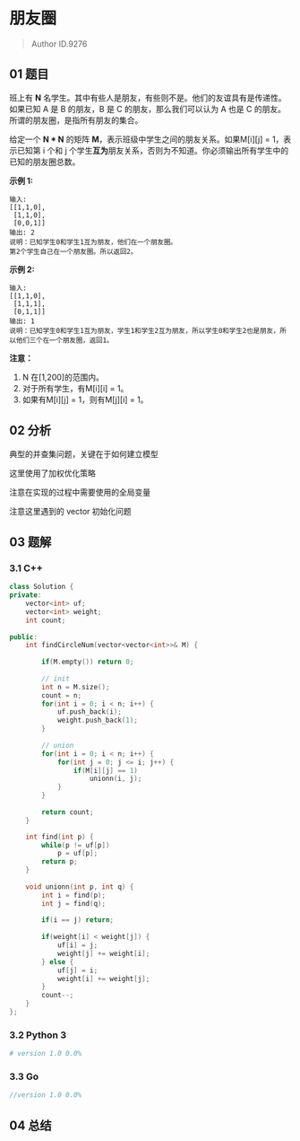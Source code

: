 # 朋友圈
> Author ID.9276

## 01 题目

班上有 **N** 名学生。其中有些人是朋友，有些则不是。他们的友谊具有是传递性。如果已知 A 是 B 的朋友，B 是 C 的朋友，那么我们可以认为 A 也是 C 的朋友。所谓的朋友圈，是指所有朋友的集合。

给定一个 **N \* N** 的矩阵 **M**，表示班级中学生之间的朋友关系。如果M[i][j] = 1，表示已知第 i 个和 j 个学生**互为**朋友关系，否则为不知道。你必须输出所有学生中的已知的朋友圈总数。

**示例 1:**

```
输入: 
[[1,1,0],
 [1,1,0],
 [0,0,1]]
输出: 2 
说明：已知学生0和学生1互为朋友，他们在一个朋友圈。
第2个学生自己在一个朋友圈。所以返回2。
```

**示例 2:**

```
输入: 
[[1,1,0],
 [1,1,1],
 [0,1,1]]
输出: 1
说明：已知学生0和学生1互为朋友，学生1和学生2互为朋友，所以学生0和学生2也是朋友，所以他们三个在一个朋友圈，返回1。
```

**注意：**

1. N 在[1,200]的范围内。
2. 对于所有学生，有M[i][i] = 1。
3. 如果有M[i][j] = 1，则有M[j][i] = 1。

## 02 分析

典型的并查集问题，关键在于如何建立模型

这里使用了加权优化策略

注意在实现的过程中需要使用的全局变量

注意这里遇到的 vector 初始化问题

## 03 题解

### 3.1 C++

```c++
class Solution {
private:
    vector<int> uf;
    vector<int> weight;
    int count;
    
public:    
    int findCircleNum(vector<vector<int>>& M) {
        
        if(M.empty()) return 0;
        
        // init
        int n = M.size();
        count = n;
        for(int i = 0; i < n; i++) {
            uf.push_back(i);
            weight.push_back(1);
        }
        
        // union
        for(int i = 0; i < n; i++) {
            for(int j = 0; j <= i; j++) {
                if(M[i][j] == 1)
                    unionn(i, j);
            }
        }
    
        return count;
    }

    int find(int p) {
        while(p != uf[p])
            p = uf[p];
        return p;
    }    
    
    void unionn(int p, int q) {
        int i = find(p);
        int j = find(q);
        
        if(i == j) return;
        
        if(weight[i] < weight[j]) {
            uf[i] = j;
            weight[j] += weight[i];
        } else {
            uf[j] = i;
            weight[i] += weight[j];
        }
        count--;
    }
};
```

### 3.2 Python 3

```python
# version 1.0 0.0%

```

### 3.3 Go

```Go
//version 1.0 0.0%

```



## 04 总结

